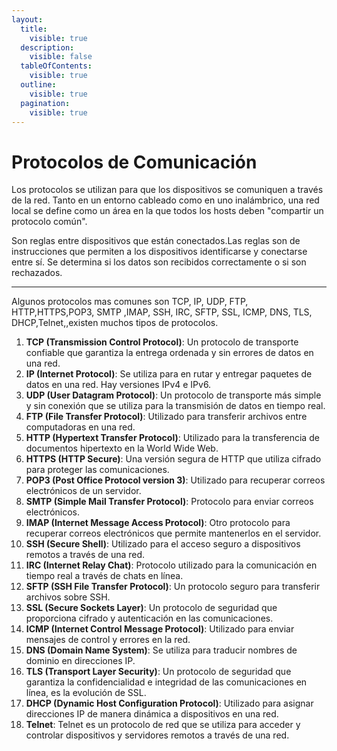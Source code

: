 ```yaml
---
layout:
  title:
    visible: true
  description:
    visible: false
  tableOfContents:
    visible: true
  outline:
    visible: true
  pagination:
    visible: true
---
```


# Protocolos de Comunicación

Los protocolos se utilizan para que los dispositivos se  comuniquen  a través de la red. Tanto en un entorno cableado como en uno inalámbrico, una red local se define como un área en la que todos los hosts deben "compartir un protocolo común".

Son reglas entre dispositivos que están conectados.Las reglas son de instrucciones que permiten a los dispositivos identificarse y conectarse entre sí. Se determina  si los datos son recibidos correctamente o si son rechazados.

***

Algunos protocolos mas comunes son TCP, IP, UDP, FTP, HTTP,HTTPS,POP3, SMTP ,IMAP, SSH, IRC, SFTP, SSL, ICMP, DNS, TLS, DHCP,Telnet,,existen muchos tipos de protocolos.

1. **TCP (Transmission Control Protocol)**: Un protocolo de transporte confiable que garantiza la entrega ordenada y sin errores de datos en una red.
2. **IP (Internet Protocol)**: Se utiliza para en rutar y entregar paquetes de datos en una red. Hay versiones IPv4 e IPv6.
3. **UDP (User Datagram Protocol)**: Un protocolo de transporte más simple y sin conexión que se utiliza para la transmisión de datos en tiempo real.
4. **FTP (File Transfer Protocol)**: Utilizado para transferir archivos entre computadoras en una red.
5. **HTTP (Hypertext Transfer Protocol)**: Utilizado para la transferencia de documentos hipertexto en la World Wide Web.
6. **HTTPS (HTTP Secure)**: Una versión segura de HTTP que utiliza cifrado para proteger las comunicaciones.
7. **POP3 (Post Office Protocol version 3)**: Utilizado para recuperar correos electrónicos de un servidor.
8. **SMTP (Simple Mail Transfer Protocol)**: Protocolo para enviar correos electrónicos.
9. **IMAP (Internet Message Access Protocol)**: Otro protocolo para recuperar correos electrónicos que permite mantenerlos en el servidor.
10. **SSH (Secure Shell)**: Utilizado para el acceso seguro a dispositivos remotos a través de una red.
11. **IRC (Internet Relay Chat)**: Protocolo utilizado para la comunicación en tiempo real a través de chats en línea.
12. **SFTP (SSH File Transfer Protocol)**: Un protocolo seguro para transferir archivos sobre SSH.
13. **SSL (Secure Sockets Layer)**: Un protocolo de seguridad que proporciona cifrado y autenticación en las comunicaciones.
14. **ICMP (Internet Control Message Protocol)**: Utilizado para enviar mensajes de control y errores en la red.
15. **DNS (Domain Name System)**: Se utiliza para traducir nombres de dominio en direcciones IP.
16. **TLS (Transport Layer Security)**: Un protocolo de seguridad que garantiza la confidencialidad e integridad de las comunicaciones en línea, es la evolución de SSL.
17. **DHCP (Dynamic Host Configuration Protocol)**: Utilizado para asignar direcciones IP de manera dinámica a dispositivos en una red.
18. **Telnet**: Telnet es un protocolo de red que se utiliza para acceder y controlar dispositivos y servidores remotos a través de una red.
